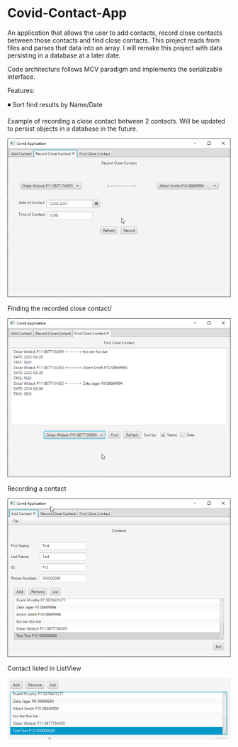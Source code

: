 # Covid-Contact-App
An application that allows the user to add contacts, record close contacts between those contacts and find close contacts. This project reads from files and parses that data into an array. I will remake this project with data persisting in a database at a later date.

Code architecture follows MCV paradigm and implements the serializable interface.

Features:

 ◾ Sort find results by Name/Date

Example of recording a close contact between 2 contacts. Will be updated to persist objects in a database in the future.

![](readme_images/java_4F9jwjWCax.png)

Finding the recorded close contact/

![](readme_images/java_9nd05NEaJU.png)

Recording a contact

![](readme_images/java_QLArZPc839.png)

Contact listed in ListView

![](readme_images/java_rWP7LCB1gA.png)
